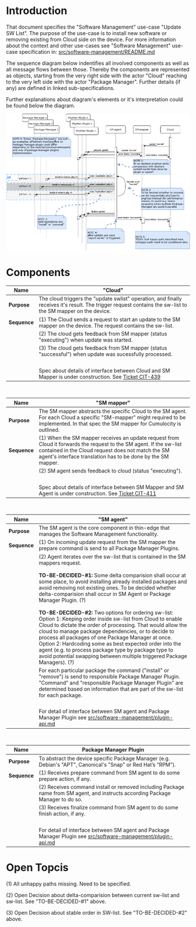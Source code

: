 
Introduction
============
That document specifies the "Software Management" use-case "Update SW List". 
The purpose of the use-case is to install new software or removing existing from
Cloud side on the device.
For more information about the context and other use-cases see "Software 
Management" use-case specification in: [src/software-management/README.md](/src/software-management/README.md)

The sequence diagram below indentifies all involved components as well as all 
message flows between those. Thereby the components are represented as objects,
starting from the very right side with the actor "Cloud" reaching to the very left side with the
actor "Package Manager". Further details (if any) are defined in linked 
sub-specifications.

Further explanations about diagram's elements or it's interpretation could be found below the diagram.


![Sequence Diagram Update SW-list](/src/software-management/uc-update-swlist.png)

Components
==========

Name | "Cloud" 
--- | --- 
**Purpose** | The cloud triggers the "update swlist" operation, and finally receives it's result. The trigger request contains the sw-list to the SM mapper on the device.
**Sequence** | (1) The Cloud sends a request to start an update to the SM mapper on the device. The request contains the sw-list.
&nbsp;| (2) The cloud gets feedback from SM mapper (status "executing") when update was started.
&nbsp;| (3) The cloud gets feedback from SM mapper (status "successful") when update was sucessfully processed.
&nbsp;|&nbsp;
&nbsp;| Spec about details of interface between Cloud and SM Mapper is under construction. See [Ticket CIT-439](https://cumulocity.atlassian.net/browse/CIT-439)

&nbsp;
&nbsp;
&nbsp;
&nbsp;
&nbsp;
&nbsp;
  
Name | "SM mapper" 
--- | --- 
**Purpose** | The SM mapper abstracts the specific Cloud to the SM agent. For each Cloud a specific "SM-mapper" might required to be implemented. In that spec the SM mapper for Cumulocity is outlined.
**Sequence** | (1) When the SM mapper receives an update request from Cloud it forwards the request to the SM agent. If the sw-list contained in the Cloud request does not match the SM agent's interface translation has to be done by the SM mapper.
&nbsp;| (2) SM agent sends feedback to cloud (status "executing"). 
&nbsp;|&nbsp;
&nbsp;| Spec about details of interface between SM Mapper and SM Agent is under construction. See [Ticket CIT-411](https://cumulocity.atlassian.net/browse/CIT-411)

&nbsp;
&nbsp;
&nbsp;
&nbsp;
&nbsp;
&nbsp;
  
Name | "SM agent"
--- | --- 
**Purpose** | The SM agent is the core component in thin-edge that manages the Software Management functionality.
**Sequence** | (1) On incoming update request from the SM mapper the prepare command is send to all Package Manager Plugins.
&nbsp;| (2) Agent iterates over the sw-list that is contained in the SM mappers request. <br/><br/> **TO-BE-DECIDED-#1:** Some delta comparision shall occur at some place, to avoid installing already installed packages and avoid removing not existing ones. To be decided whether delta-comparision shall occur in SM Agent or Package Manager Plugin. (?) <br/><br/> **TO-BE-DECIDED-#2:** Two options for ordering sw-list: Option 1: Keeping order inside sw-list from Cloud to enable Cloud to dictate the order of processing. That would allow the cloud to manage package dependencies, or to decide to process all packages of one Package Manager at once. Option 2: Hardcoding some as best expected order into the agent (e.g. to process package type by package type to avoid potential swapping between multiple triggered Package Managers). (?)<br/>
&nbsp;| For each particular package the command ("install" or "remove") is send to responsible Package Manager Plugin. "Command" and "responsible Package Manager Plugin" are determined based on information that are part of the sw-list for each package.
&nbsp;|&nbsp;
&nbsp;| For detail of interface between SM agent and Package Manager Plugin see [src/software-management/plugin-api.md](https://github.com/thin-edge/thin-edge.io-specs/blob/main/src/software-management/plugin-api.md)

&nbsp;
&nbsp;
&nbsp;
&nbsp;
&nbsp;
&nbsp;
  
Name | Package Manager Plugin
--- | --- 
**Purpose** | To abstract the device specific Package Manager (e.g. Debian's "APT", Canonical's "Snap" or Red Hat’s “RPM”).
**Sequence** | (1) Receives prepare command from SM agent to do some prepare action, if any.
&nbsp;| (2) Receives command install or removed including Package name from SM agent, and instructs according Package Manager to do so.
&nbsp;| (3) Receives finalize command from SM agent to do some finish action, if any.
&nbsp;|&nbsp;
&nbsp;| For detail of interface between SM agent and Package Manager Plugin see [src/software-management/plugin-api.md](https://github.com/thin-edge/thin-edge.io-specs/blob/main/src/software-management/plugin-api.md)

Open Topcis
===========

(1) All unhappy paths missing. Need to be specified.

(2) Open Decision about delta-comparision between current sw-list and sw-list. See "TO-BE-DECIDED-#1" above.

(3) Open Decision about stable order in SW-list. See "TO-BE-DECIDED-#2" above.
